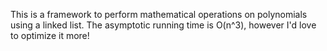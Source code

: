 This is a framework to perform mathematical operations on polynomials using a linked list. The asymptotic running time is O(n^3), however I'd love to optimize it more!
